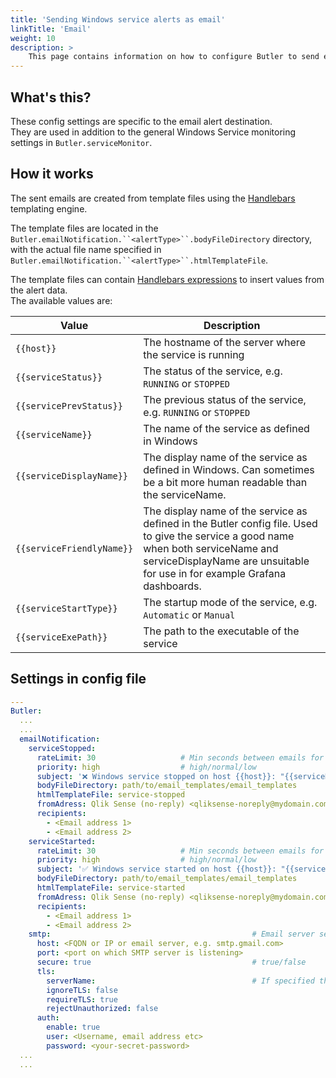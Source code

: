 ```yaml
---
title: 'Sending Windows service alerts as email'
linkTitle: 'Email'
weight: 10
description: >
    This page contains information on how to configure Butler to send email alerts when Windows services stop or start.
---
```


## What's this?

These config settings are specific to the email alert destination.  
They are used in addition to the general Windows Service monitoring settings in `Butler.serviceMonitor`.

## How it works

The sent emails are created from template files using the [Handlebars](https://handlebarsjs.com) templating engine.

The template files are located in the `Butler.emailNotification.``<alertType>``.bodyFileDirectory` directory, with the actual file name specified in `Butler.emailNotification.``<alertType>``.htmlTemplateFile`.

The template files can contain [Handlebars expressions](https://handlebarsjs.com/guide/expressions.html) to insert values from the alert data.  
The available values are:

| Value | Description |
| --- | --- |
| `{{host}}` | The hostname of the server where the service is running |
| `{{serviceStatus}}` | The status of the service, e.g. `RUNNING` or `STOPPED` |
| `{{servicePrevStatus}}` | The previous status of the service, e.g. `RUNNING` or `STOPPED` |
| `{{serviceName}}` | The name of the service as defined in Windows |
| `{{serviceDisplayName}}` | The display name of the service as defined in Windows. Can sometimes be a bit more human readable than the serviceName. |
| `{{serviceFriendlyName}}` | The display name of the service as defined in the Butler config file. Used to give the service a good name when both serviceName and serviceDisplayName are unsuitable for use in for example Grafana dashboards. |
| `{{serviceStartType}}` | The startup mode of the service, e.g. `Automatic` or `Manual` |
| `{{serviceExePath}}` | The path to the executable of the service |

## Settings in config file

```yaml
---
Butler:
  ...
  ...
  emailNotification: 
    serviceStopped:
      rateLimit: 30                   # Min seconds between emails for a given service. Defaults to 5 minutes.
      priority: high                  # high/normal/low
      subject: '❌ Windows service stopped on host {{host}}: "{{serviceDisplayName}}"'
      bodyFileDirectory: path/to/email_templates/email_templates
      htmlTemplateFile: service-stopped
      fromAdress: Qlik Sense (no-reply) <qliksense-noreply@mydomain.com>
      recipients:
        - <Email address 1>
        - <Email address 2>
    serviceStarted:
      rateLimit: 30                   # Min seconds between emails for a given service. Defaults to 5 minutes.
      priority: high                  # high/normal/low
      subject: '✅ Windows service started on host {{host}}: "{{serviceDisplayName}}"'
      bodyFileDirectory: path/to/email_templates/email_templates
      htmlTemplateFile: service-started
      fromAdress: Qlik Sense (no-reply) <qliksense-noreply@mydomain.com>
      recipients:
        - <Email address 1>
        - <Email address 2>
    smtp:                                             # Email server settings. See https://nodemailer.com/smtp/ for details on the meaning of these fields.
      host: <FQDN or IP or email server, e.g. smtp.gmail.com>
      port: <port on which SMTP server is listening>
      secure: true                                    # true/false
      tls:
        serverName:                                   # If specified the serverName field will be used for TLS verification instead of the host field.
        ignoreTLS: false
        requireTLS: true
        rejectUnauthorized: false
      auth:
        enable: true
        user: <Username, email address etc>
        password: <your-secret-password>
  ...  
  ...
```
